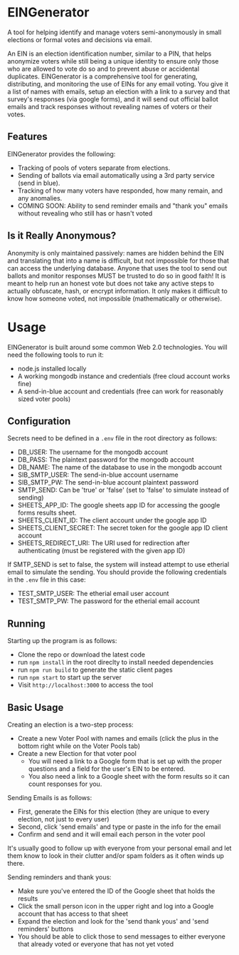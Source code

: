 # EINGenerator
A tool for helping identify and manage voters semi-anonymously in small elections or formal votes and decisions via email.

An EIN is an election identification number, similar to a PIN, that helps anonymize voters while still being a unique identity to ensure only those who are allowed to vote do so and to prevent abuse or accidental duplicates.  EINGenerator is a comprehensive tool for generating, distributing, and monitoring the use of EINs for any email voting.  You give it a list of names with emails, setup an election with a link to a survey and that survey's responses (via google forms), and it will send out official ballot emails and track responses without revealing names of voters or their votes.

## Features
EINGenerator provides the following:
- Tracking of pools of voters separate from elections.
- Sending of ballots via email automatically using a 3rd party service (send in blue).
- Tracking of how many voters have responded, how many remain, and any anomalies.
- COMING SOON: Ability to send reminder emails and "thank you" emails without revealing who still has or hasn't voted

## Is it Really Anonymous?
Anonymity is only maintained passively: names are hidden behind the EIN and translating that into a name is difficult, but not impossible for those that can access the underlying database. Anyone that uses the tool to send out ballots and monitor responses MUST be trusted to do so in good faith!  It is meant to help run an honest vote but does not take any active steps to actually obfuscate, hash, or encrypt information.  It only makes it difficult to know how someone voted, not impossible (mathematically or otherwise).

# Usage
EINGenerator is built around some common Web 2.0 technologies.  You will need the following tools to run it:
- node.js installed locally
- A working mongodb instance and credentials (free cloud account works fine)
- A send-in-blue account and credentials (free can work for reasonably sized voter pools)

## Configuration
Secrets need to be defined in a `.env` file in the root directory as follows:
- DB_USER: The username for the mongodb account
- DB_PASS: The plaintext password for the mongodb account
- DB_NAME: The name of the database to use in the mongodb account
- SIB_SMTP_USER: The send-in-blue account username
- SIB_SMTP_PW: The send-in-blue account plaintext password
- SMTP_SEND: Can be 'true' or 'false' (set to 'false' to simulate instead of sending)
- SHEETS_APP_ID: The google sheets app ID for accessing the google forms results sheet.
- SHEETS_CLIENT_ID: The client account under the google app ID
- SHEETS_CLIENT_SECRET: The secret token for the google app ID client account
- SHEETS_REDIRECT_URI: The URI used for redirection after authenticating (must be registered with the given app ID)

If SMTP_SEND is set to false, the system will instead attempt to use etherial email to simulate the sending. You should provide the following credentials in the `.env` file in this case:
- TEST_SMTP_USER: The etherial email user account
- TEST_SMTP_PW: The password for the etherial email account

## Running
Starting up the program is as follows:
- Clone the repo or download the latest code
- run `npm install` in the root direclty to install needed dependencies
- run `npm run build` to generate the static client pages
- run `npm start` to start up the server
- Visit `http://localhost:3000` to access the tool

## Basic Usage
Creating an election is a two-step process:
- Create a new Voter Pool with names and emails (click the plus in the bottom right while on the Voter Pools tab)
- Create a new Election for that voter pool
  - You will need a link to a Google form that is set up with the proper questions and a field for the user's EIN to be entered.
  - You also need a link to a Google sheet with the form results so it can count responses for you.

Sending Emails is as follows:
- First, generate the EINs for this election (they are unique to every election, not just to every user)
- Second, click 'send emails' and type or paste in the info for the email
- Confirm and send and it will email each person in the voter pool

It's usually good to follow up with everyone from your personal email and let them know to look in their clutter and/or spam folders as it often winds up there.

Sending reminders and thank yous:
- Make sure you've entered the ID of the Google sheet that holds the results
- Click the small person icon in the upper right and log into a Google account that has access to that sheet
- Expand the election and look for the 'send thank yous' and 'send reminders' buttons
- You should be able to click those to send messages to either everyone that already voted or everyone that has not yet voted
